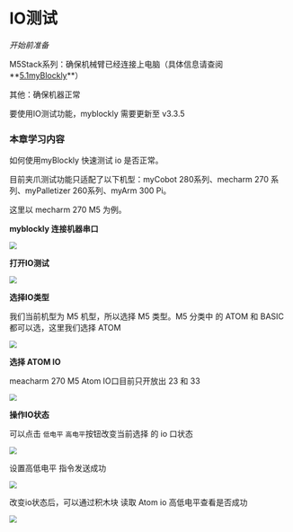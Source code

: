 # IO测试

<i>开始前准备</i>

M5Stack系列：确保机械臂已经连接上电脑（具体信息请查阅**[5.1myBlockly](https://docs.elephantrobotics.com/docs/gitbook/5-ProgramingApplication-myblockly-uiflow-mind/5.1-myblockly/)**）

其他：确保机器正常

要使用IO测试功能，myblockly 需要更新至 v3.3.5



### 本章学习内容

如何使用myBlockly 快速测试 io 是否正常。

目前夹爪测试功能只适配了以下机型：myCobot 280系列、mecharm 270 系列、myPalletizer 260系列、myArm 300 Pi。

这里以 mecharm 270 M5 为例。



**myblockly 连接机器串口**

<img src="../../../../resources\3-FunctionsAndApplications\6.developmentGuide\myBlocklyAndUlFlow\myblocklyTutorials\jawtest/connect.png" style="zoom: 80%;" />



**打开IO测试**

<img src="../../../../resources\3-FunctionsAndApplications\6.developmentGuide\myBlocklyAndUlFlow\myblocklyTutorials\jawtest/open_io_test.png" style="zoom: 80%;" />





**选择IO类型**

我们当前机型为 M5 机型，所以选择 M5 类型。M5 分类中 的 ATOM 和 BASIC 都可以选，这里我们选择 ATOM

<img src="../../../../resources\3-FunctionsAndApplications\6.developmentGuide\myBlocklyAndUlFlow\myblocklyTutorials\jawtest/io_type.png" style="zoom: 80%;" />





**选择 ATOM IO**

meacharm 270 M5 Atom IO口目前只开放出 23 和 33

<img src="../../../../resources\3-FunctionsAndApplications\6.developmentGuide\myBlocklyAndUlFlow\myblocklyTutorials\jawtest/atom_io.png" style="zoom: 80%;" />





**操作IO状态**

可以点击 `低电平`  `高电平`按钮改变当前选择 的 io 口状态

<img src="../../../../resources\3-FunctionsAndApplications\6.developmentGuide\myBlocklyAndUlFlow\myblocklyTutorials\jawtest/io_status.png" style="zoom: 80%;" />



设置高低电平 指令发送成功

<img src="../../../../resources\3-FunctionsAndApplications\6.developmentGuide\myBlocklyAndUlFlow\myblocklyTutorials\jawtest/success.png" style="zoom: 80%;" />





改变io状态后，可以通过积木块 读取 Atom io 高低电平查看是否成功

<img src="../../../../resources\3-FunctionsAndApplications\6.developmentGuide\myBlocklyAndUlFlow\myblocklyTutorials\jawtest/read_io.png" style="zoom: 80%;" />